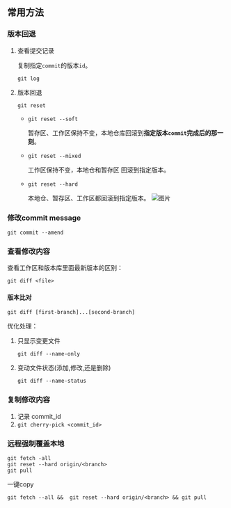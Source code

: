 ## 常用方法

### 版本回退

1. 查看提交记录

   复制指定`commit`的版本`id`。

   ```
   git log
   ```

2. 版本回退

   ```
   git reset
   ```

   - `git reset --soft`

     暂存区、工作区保持不变，本地仓库回滚到**指定版本`commit`完成后的那一刻**。

   - `git reset --mixed`

     工作区保持不变，本地仓和暂存区	回滚到指定版本。

   - `git reset --hard`

     本地仓、暂存区、工作区都回滚到指定版本。
   ![图片](https://github.com/aisuandebowen/Hut/assets/58322181/5606c9aa-3ee9-4a5f-93d7-a68c71ede7b4)


### 修改commit message

```
git commit --amend
```

### 查看修改内容

查看工作区和版本库里面最新版本的区别：

```
git diff <file>
```

#### 版本比对

` git diff [first-branch]...[second-branch] `

优化处理：

1. 只显示变更文件

   ```
   git diff --name-only
   ```

2. 变动文件状态(添加,修改,还是删除)

   ```
   git diff --name-status
   ```

### 复制修改内容

1. 记录 commit_id
2. `git cherry-pick <commit_id>`

### 远程强制覆盖本地
```
git fetch -all
git reset --hard origin/<branch>
git pull
```

一键copy
```
git fetch --all &&  git reset --hard origin/<branch> && git pull
```
